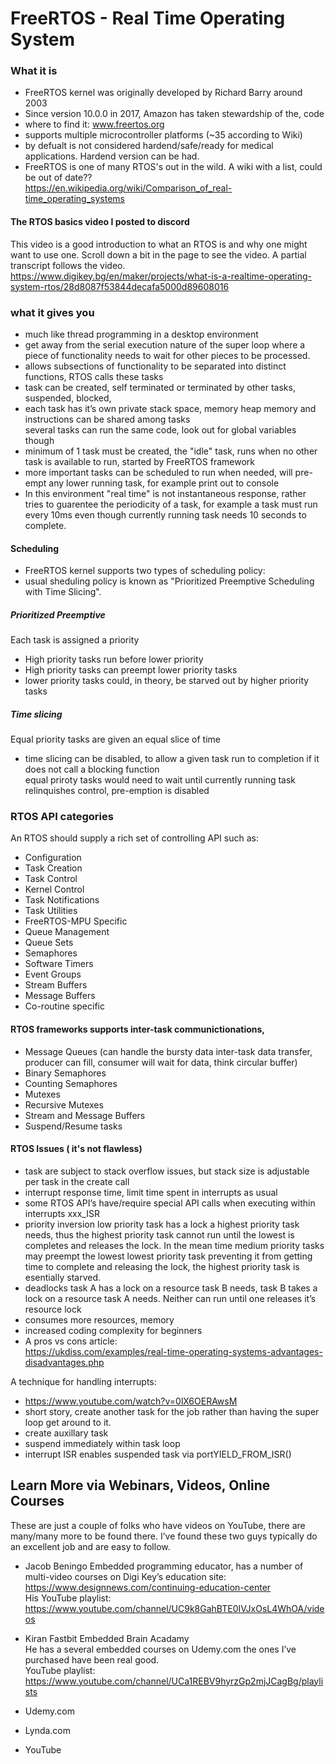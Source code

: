 # FreeRTOS - Real Time Operating System
### What it is
- FreeRTOS kernel was originally developed by Richard Barry around 2003
- Since version 10.0.0 in 2017, Amazon has taken stewardship of the,  code
- where to find it: www.freertos.org
- supports multiple microcontroller platforms (~35 according to Wiki)
- by defualt is not considered hardend/safe/ready for medical applications. Hardend version can be had.
- FreeRTOS is one of many RTOS's out in the wild. A wiki with a list, could be out of date??  
https://en.wikipedia.org/wiki/Comparison_of_real-time_operating_systems

#### The RTOS basics video I posted to discord
This video is a good introduction to what an RTOS is and why one might want to use one. Scroll down a bit in the page to see the video. A partial transcript follows the video.  
https://www.digikey.bg/en/maker/projects/what-is-a-realtime-operating-system-rtos/28d8087f53844decafa5000d89608016


### what it gives you
- much like thread programming in a desktop environment
- get away from the serial execution nature of the super loop where a piece of functionality needs to wait for other pieces to be processed.
- allows subsections of functionality to be separated into distinct functions, RTOS calls these tasks
- task can be created, self terminated or terminated by other tasks, suspended, blocked, 
- each task has it’s own private stack space, memory heap memory and instructions can be shared among tasks  
several tasks can run the same code, look out for global variables though
- minimum of 1 task must be created, the "idle" task, runs when no other task is available to run, started by FreeRTOS framework
- more important tasks can be scheduled to run when needed, will pre-empt any lower running task, for example print out to console
- In this environment "real time" is not instantaneous response, rather tries to guarentee the periodicity of a task, for example a task must run every 10ms even though currently running task needs 10 seconds to complete.


#### Scheduling
- FreeRTOS kernel supports two types of scheduling policy:
- usual sheduling policy is known as "Prioritized Preemptive Scheduling with Time Slicing".
##### Prioritized Preemptive
Each task is assigned a priority  
- High priority tasks run before lower priority  
- High priority tasks can preempt lower priority tasks  
- lower priority tasks could, in theory, be starved out by higher priority tasks  
##### Time slicing
Equal priority tasks are given an equal slice of time
- time slicing can be disabled, to allow a given task run to completion if it does not call a blocking function  
equal priroty tasks would need to wait until currently running task relinquishes control, pre-emption is disabled

### RTOS API categories
An RTOS should supply a rich set of controlling API such as:
* Configuration
* Task Creation
* Task Control
* Kernel Control
* Task Notifications
* Task Utilities
* FreeRTOS-MPU Specific
* Queue Management
* Queue Sets
* Semaphores
* Software Timers
* Event Groups
* Stream Buffers
* Message Buffers
* Co-routine specific 

#### RTOS frameworks supports inter-task communictionations,
* Message Queues (can handle the bursty data inter-task data transfer, producer can fill, consumer will wait for data, think circular buffer) 
* Binary Semaphores
* Counting Semaphores
* Mutexes
* Recursive Mutexes
* Stream and Message Buffers
* Suspend/Resume tasks



#### RTOS Issues ( it's not flawless)
* task are subject to stack overflow issues, but stack size is adjustable per task in the create call
* interrupt response time, limit time spent in interrupts as usual
* some RTOS API’s have/require special API calls when executing within interrupts  xxx_ISR
* priority inversion low priority task has a lock a highest priority task needs, thus the highest priority task cannot run until the lowest is completes and releases the lock. In the mean time medium priority tasks may preempt the lowest lowest priority task preventing it from getting time to complete and releasing the lock,  the highest priority task is esentially starved.
* deadlocks  task A has a lock on a resource task B needs, task B takes a lock on a resource task A needs. Neither can run until one releases it’s resource lock
* consumes more resources, memory
* increased coding complexity for beginners
* A pros vs cons article:  
https://ukdiss.com/examples/real-time-operating-systems-advantages-disadvantages.php

A technique for handling interrupts:
* https://www.youtube.com/watch?v=0lX6OERAwsM
* short story, create another task for the job rather than having the super loop get around to it.
*  create auxillary task
*  suspend immediately within task loop
*  interrupt ISR enables suspended task via portYIELD_FROM_ISR()


## Learn More via Webinars, Videos, Online Courses
These are just a couple of folks who have videos on YouTube, there are many/many more to be found there. I’ve found these two guys typically do an excellent job and are easy to follow.

* Jacob Beningo
Embedded programming educator, has a number of multi-video courses on Digi Key’s education site:  
https://www.designnews.com/continuing-education-center  
His YouTube playlist:  
https://www.youtube.com/channel/UC9k8GahBTE0IVJxOsL4WhOA/videos

* Kiran Fastbit Embedded Brain Acadamy  
He has a several embedded courses on Udemy.com the ones I’ve purchased have been real good.  
YouTube playlist:  
https://www.youtube.com/channel/UCa1REBV9hyrzGp2mjJCagBg/playlists  

* Udemy.com
* Lynda.com
* YouTube

